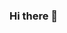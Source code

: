 ### Hi there 👋

<!--
**tarcisiodelmondes/tarcisiodelmondes** is a ✨ _special_ ✨ repository because its `README.md` (this file) appears on your GitHub profile.

![Anurag's github stats](https://github-readme-stats.vercel.app/api?username=tarcisiodelmondes&show_icons=true&theme=dracula)

[![Top Langs](https://github-readme-stats.vercel.app/api/top-langs/?username=tarcisiodelmondes&layout=compact)](https://github.com/anuraghazra/github-readme-stats)

